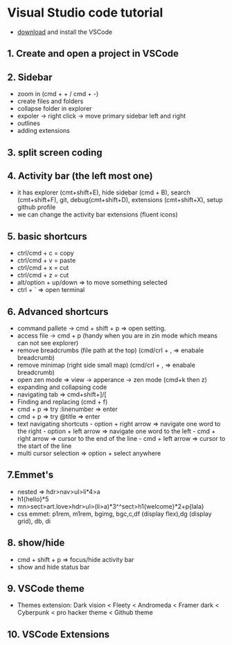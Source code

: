 # Visual Studio code tutorial

- [download](https://code.visualstudio.com/download) and install the VSCode

## 1. Create and open a project in VSCode

## 2. Sidebar

- zoom in (cmd + + / cmd + -)
- create files and folders
- collapse folder in explorer
- expoler -> right click -> move primary sidebar left and right
- outlines
- adding extensions

## 3. split screen coding

## 4. Activity bar (the left most one)

- it has explorer (cmt+shift+E), hide sidebar (cmd + B), search (cmt+shift+F), git, debug(cmt+shift+D), extensions (cmt+shift+X), setup github profile
- we can change the activity bar extensions (fluent icons)

## 5. basic shortcurs

- ctrl/cmd + c = copy
- ctrl/cmd + v = paste
- ctrl/cmd + x = cut
- ctrl/cmd + z = cut
- alt/option + up/down => to move something selected
- ctrl + ` => open terminal

## 6. Advanced shortcurs

- command pallete -> cmd + shift + p => open setting.
- access file -> cmd + p (handy when you are in zin mode which means can not see explorer)
- remove breadcrumbs (file path at the top) (cmd/crl + , => enabale breadcrumb)
- remove minimap (right side small map) (cmd/crl + , => enabale breadcrumb)
- open zen mode => view -> apperance -> zen mode (cmd+k then z)
- expanding and collapsing code
- navigating tab => cmd+shift+]/[
- Finding and replacing (cmd + f)
- cmd + p => try :linenumber => enter
- cmd + p => try @title => enter
- text navigating shortcuts
      - option + right arrow => navigate one word to the right
      - option + left arrow => navigate one word to the left
      - cmd + right arrow => cursor to the end of the line
      - cmd + left arrow => cursor to the start of the line
- multi cursor selection => option + select anywhere

## 7.Emmet's

- nested => hdr>nav>ul>li*4>a
- h1{hello}*5
- mn>sect>art.love>hdr>ul>(li>a)*3^^sect>h1{welcome}*2+p{lala}
- css emmet: p1rem, m1rem, bgimg, bgc,c,df (display flex),dg (display grid), db, di

## 8. show/hide

- cmd + shift + p => focus/hide activity bar
- show and hide status bar

## 9. VSCode theme

- Themes extension: Dark vision < Fleety < Andromeda < Framer dark < Cyberpunk < pro hacker theme < Github theme

## 10. VSCode Extensions
<!-- 1. Live server -->
<!-- 2. Live preview -->
<!-- 3. vscode-pets-->
<!-- 4. Prettier code formatter -->
<!-- 5. Auto rename tag -->
<!-- 6. HTML End tag lables -->
<!-- 7. Indent Rainbow -->
<!-- 8. CodeSnap -->
<!-- 9. Image preview -->
<!-- 10. Github theme -->
<!-- 11. Material Icon theme -->
<!-- 12. Better comments -->
<!-- 13. Excalidraw -->
<!-- 14. Liveshare -->
<!-- 15. Color Highlight -->
<!-- 16. axe accessibility linter -->
<!-- 17. HTML To css autocompletion -->
<!-- 18. BEM helper -->
<!-- 19. CSS Flexbox cheatsheet -->
<!-- 20. CSS Navigation -->
<!-- 21. Javascript (ES6) code snippets -->
<!-- 22. DOM code snippets -->
<!-- 23. Error Lens -->
<!-- 24. Eslint -->
<!-- 25. npm intellisense -->
<!-- 26. Import cost -->
<!-- 27. REST Client -->
<!-- 28. Thunder Client -->
<!-- 29. JSON to TS -->
<!-- 30. Pretty TypeScript Errors -->
<!-- 31. Markdown preview enhanced -->
<!-- 32. markdownlint -->
<!-- 33. Fluent icons -->
<!-- 34. Andromeda -->
<!-- 35. Cyberpunk -->
<!-- 36. pro hacker theme -->
<!-- 37. ES7 React/Redux/GraphQL/React-Native snippets -->
<!-- 38. ERD Editor -->
<!-- 39. Code Spell Checker -->
<!-- 40. DotEnv -->
<!-- 41. Git graph -->
